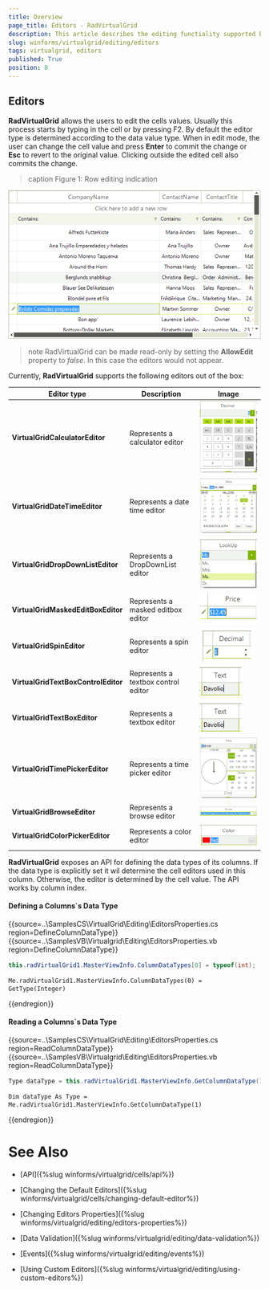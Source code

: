 ```yaml
---
title: Overview
page_title: Editors - RadVirtualGrid
description: This article describes the editing functiality supported by RadVirtualGrid. 
slug: winforms/virtualgrid/editing/editors
tags: virtualgrid, editors
published: True
position: 0
---
```



## Editors

__RadVirtualGrid__ allows the users to edit the cells values. Usually this process starts by typing in the cell or by pressing F2. By default the editor type is determined according to the data value type. When in edit mode, the user can change the cell value and press __Enter__ to commit the change or __Esc__ to revert to the original value. Clicking outside the edited cell also commits the change. 

>caption Figure 1: Row editing indication 

![WinForms RadVirtualGrid Row editing indication](images/virtualgrid-editing-editors001.png)


>note RadVirtualGrid can be made read-only by setting the __AllowEdit__ property to *false*. In this case the editors would not appear.
>

Currently, __RadVirtualGrid__ supports the following editors out of the box:

|Editor type|Description|Image|
|----|----|----|
|__VirtualGridCalculatorEditor__|Represents a calculator editor|![WinForms RadVirtualGrid VirtualGridCalculatorEditor](images/virtualgrid-editing-using-custom-editors001.png)|
|__VirtualGridDateTimeEditor__|Represents a date time editor|![WinForms RadVirtualGrid VirtualGridDateTimeEditor](images/virtualgrid-editing-using-custom-editors002.png)|
|__VirtualGridDropDownListEditor__|Represents a DropDownList editor|![WinForms RadVirtualGrid VirtualGridDropDownListEditor](images/virtualgrid-editing-using-custom-editors003.png)|
|__VirtualGridMaskedEditBoxEditor__|Represents a masked editbox editor|![WinForms RadVirtualGrid VirtualGridMaskedEditBoxEditor](images/virtualgrid-editing-using-custom-editors004.png)|
|__VirtualGridSpinEditor__|Represents a spin editor|![WinForms RadVirtualGrid VirtualGridSpinEditor](images/virtualgrid-editing-using-custom-editors005.png)|
|__VirtualGridTextBoxControlEditor__|Represents a textbox control editor|![WinForms RadVirtualGrid VirtualGridTextBoxControlEditor](images/virtualgrid-editing-using-custom-editors006.png)|
|__VirtualGridTextBoxEditor__|Represents a textbox editor|![WinForms RadVirtualGrid VirtualGridTextBoxEditor](images/virtualgrid-editing-using-custom-editors006.png)|
|__VirtualGridTimePickerEditor__|Represents a time picker editor|![WinForms RadVirtualGrid VirtualGridTimePickerEditor](images/virtualgrid-editing-using-custom-editors007.png)|
|__VirtualGridBrowseEditor__|Represents a browse editor|![WinForms RadVirtualGrid VirtualGridBrowseEditor](images/virtualgrid-editing-using-custom-editors008.png)|
|__VirtualGridColorPickerEditor__|Represents a color editor|![WinForms RadVirtualGrid VirtualGridColorPickerEditor](images/virtualgrid-editing-using-custom-editors009.png)|


__RadVirtualGrid__ exposes an API for defining the data types of its columns. If the data type is explicitly set it wil determine the cell editors used in this column. Otherwise, the editor is determined by the cell value. The API works by column index.

#### Defining a Columns`s Data Type

{{source=..\SamplesCS\VirtualGrid\Editing\EditorsProperties.cs region=DefineColumnDataType}} 
{{source=..\SamplesVB\Virtualgrid\Editing\EditorsProperties.vb region=DefineColumnDataType}}
````C#
this.radVirtualGrid1.MasterViewInfo.ColumnDataTypes[0] = typeof(int);

````
````VB.NET
Me.radVirtualGrid1.MasterViewInfo.ColumnDataTypes(0) = GetType(Integer)

```` 

{{endregion}}

#### Reading a Columns`s Data Type

{{source=..\SamplesCS\VirtualGrid\Editing\EditorsProperties.cs region=ReadColumnDataType}} 
{{source=..\SamplesVB\Virtualgrid\Editing\EditorsProperties.vb region=ReadColumnDataType}}
````C#
Type dataType = this.radVirtualGrid1.MasterViewInfo.GetColumnDataType(1);

````
````VB.NET
Dim dataType As Type = Me.radVirtualGrid1.MasterViewInfo.GetColumnDataType(1)

```` 

{{endregion}}

# See Also
* [API]({%slug winforms/virtualgrid/cells/api%})

* [Changing the Default Editors]({%slug winforms/virtualgrid/cells/changing-default-editor%})

* [Changing Editors Properties]({%slug winforms/virtualgrid/editing/editors-properties%})

* [Data Validation]({%slug winforms/virtualgrid/editing/data-validation%})

* [Events]({%slug winforms/virtualgrid/editing/events%})

* [Using Custom Editors]({%slug winforms/virtualgrid/editing/using-custom-editors%})

